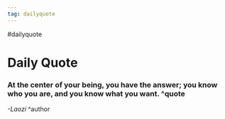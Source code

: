 ```yaml
---
tag: dailyquote
---
```


#dailyquote

# Daily Quote

### At the center of your being, you have the answer; you know who you are, and you know what you want. ^quote
*-Laozi* ^author
